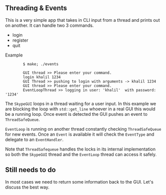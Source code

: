 ## Threading & Events

This is a very simple app that takes in CLI input from a thread and prints out on another. It can handle two 3 commands.

* login <user> <password>
* register <user> <password>
* quit

Example

            $ make; ./events

            GUI thread >> Please enter your command.
            login khalil 1234  
            GUI Thread >> pushing to login with arguments -> khalil 1234
            GUI thread >> Please enter your command.
            EventLoopThread >> logging in user: 'khalil'  with password: '1234'


The `SkypeGUI` loops in a thread waiting for a user input. In this example we are blocking the loop with `std::get_line` whoever in a real GUI this would be a running
loop. Once event is detected the GUI pushes an event to `ThreadSafeQueue`.

`EventLoop` is running on another thread constantly checking `ThreadSafeQueue` for new events. Once an `Event` is available it will check the `EventType` and
delegate to an `EventHandler`.

Note that `ThreadSafequeue` handles the locks in its internal implementation so both the `SkypeGUI` thread and the `EventLoop` thread can access it safely.

## Still needs to do

In most cases we need to return some information back to the GUI. Let's discuss the best way.


